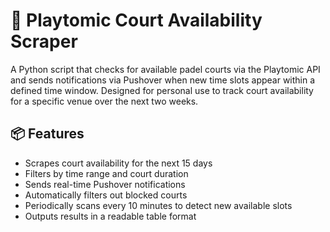 # 🏓 Playtomic Court Availability Scraper

A Python script that checks for available padel courts via the Playtomic API and sends notifications via Pushover when new time slots appear within a defined time window. Designed for personal use to track court availability for a specific venue over the next two weeks.

## 📦 Features

- Scrapes court availability for the next 15 days
- Filters by time range and court duration
- Sends real-time Pushover notifications
- Automatically filters out blocked courts
- Periodically scans every 10 minutes to detect new available slots
- Outputs results in a readable table format
